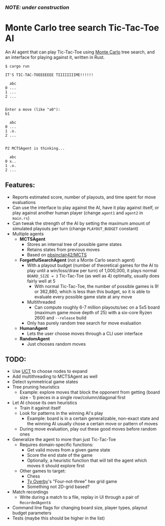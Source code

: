 ### _NOTE: under construction_

# Monte Carlo tree search Tic-Tac-Toe AI

An AI agent that can play Tic-Tac-Toe using [Monte
Carlo](https://en.wikipedia.org/wiki/Monte_Carlo_tree_search) tree search, and an
interface for playing against it, written in Rust.

```
$ cargo run

IT'S TIC-TAC-TOEEEEEEE TIIIIIIIIME!!!!!!

  abc
0 ...
1 ...
2 ...


Enter a move (like "a0"):
b1

  abc
0 ...
1 .o.
2 ...


P2 MCTSAgent is thinking...

  abc
0 x..
1 .o.
2 ...
```

## Features:
- Reports estimated score, number of playouts, and time spent for move evaluations
- Can use the interface to play against the AI, have it play against itself, or play
  against another human player (change `agent1` and `agent2` in `main.rs`)
- Can tweak the strength of the AI by setting the maximum amount of simulated playouts per
  turn (change `PLAYOUT_BUDGET` constant)
- Multiple agents
  - __MCTSAgent__
    - Stores an internal tree of possible game states
    - Retains states from previous moves
    - Based on [pbsinclair42/MCTS](https://github.com/pbsinclair42/MCTS)
  - __ForgetfulSearchAgent__ (not a Monte Carlo search agent)
    - With a playout budget (number of theoretical games for the AI to play
      until a win/loss/draw per turn) of 1,000,000, it plays normal `BOARD_SIZE = 3`
      Tic-Tac-Toe (as well as 4) optimally, usually does fairly well at 5
      - With normal Tic-Tac-Toe, the number of possible games is 9! or 362,880, which is
        less than this budget, so it is able to evaluate every possible game state
        at any move
    - Multithreaded 
      - Can compute roughly 6-7 million playouts/sec on a 5x5 board (maximum game move depth
        of 25) with a six-core Ryzen 2600 and `--release` build
    - Only has purely random tree search for move evaluation
  - __HumanAgent__
    - Lets the user choose moves through a CLI user interface
  - __RandomAgent__
    - Just chooses random moves

## TODO:
- Use [UCT](https://link.springer.com/chapter/10.1007%2F11871842_29) to choose nodes to
  expand 
- Add multithreading to MCTSAgent as well
- Detect symmetrical game states
- Tree pruning heuristics
  - Example: explore moves that block the opponent from getting (board size - 1) pieces
    in a single row/column/diagonal first
- Let AI choose its own heuristics
  - Train it against itself
  - Look for patterns in the winning AI's play
    - Example: board is in a certain generalizable, non-exact state and the winning AI
      usually chose a certain move or pattern of moves
  - During move evaluation, play out these good moves before random ones
- Generalize the agent to more than just Tic-Tac-Toe
  - Requires domain-specific functions:
    - Get valid moves from a given game state
    - Score the end state of the game
    - Optionally, a heuristic function that will tell the agent which moves it should
      explore first
  - Other games to target:
    - Chess
    - [Ty Overby](https://github.com/TyOverby)'s "Four-not-three" hex grid game
    - Something not 2D-grid based?
- Match recordings
  - Write during a match to a file, replay in UI through a pair of `RecordedAgent`s
- Command line flags for changing board size, player types, playout budget parameters
- Tests (maybe this should be higher in the list)
